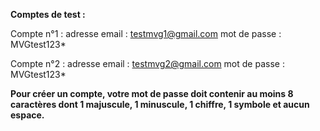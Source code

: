 **Comptes de test :**

Compte n°1 : adresse email : testmvg1@gmail.com
             mot de passe : MVGtest123*
             
Compte n°2 : adresse email : testmvg2@gmail.com
             mot de passe : MVGtest123*
             
**Pour créer un compte, votre mot de passe doit contenir au moins 8 caractères dont 1 majuscule, 1 minuscule, 1 chiffre, 1 symbole et aucun espace.**
